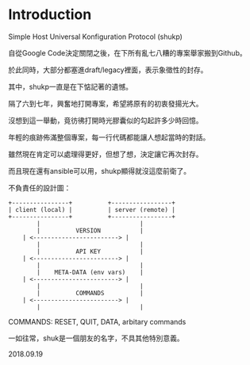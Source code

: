 # Introduction #

Simple Host Universal Konfiguration Protocol (shukp)

自從Google Code決定關閉之後，在下所有亂七八糟的專案舉家搬到Github。

於此同時，大部分都塞進draft/legacy裡面，表示象徵性的封存。

其中，shukp一直是在下惦記著的遺憾。

隔了六到七年，興奮地打開專案，希望將原有的初衷發揚光大。

沒想到這一舉動，竟彷彿打開時光膠囊似的勾起許多少時回憶。

年輕的痕跡佈滿整個專案，每一行代碼都能讓人想起當時的對話。

雖然現在肯定可以處理得更好，但想了想，決定讓它再次封存。

而且現在還有ansible可以用，shukp顯得就沒這麼前衛了。

不負責任的設計圖：

```
+----------------+          +-----------------+
| client (local) |          | server (remote) |
+----------------+          +-----------------+
        |                            |
        |          VERSION           |
	| <------------------------> |
        |                            |
        |          API KEY           |
	| <------------------------> |
        |                            |
        |    META-DATA (env vars)    |
	| <------------------------> |
        |                            |
        |          COMMANDS          |
	| <------------------------> |
        |                            |
```

COMMANDS: RESET, QUIT, DATA, arbitary commands

一如往常，shuk是一個朋友的名字，不具其他特別意義。

2018.09.19
